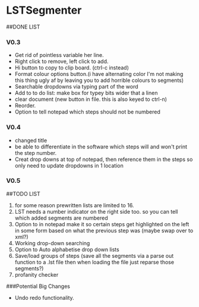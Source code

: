 # LSTSegmenter

##DONE LIST

### V0.3
*	Get rid of pointless variable her line. 
*	Right click to remove, left click to add. 
*	Hi button to copy to clip board. (ctrl-c instead)
*	Format colour options button.(i have alternating color I'm not making this thing ugly af by leaving you to add horrible colours to segments)
*	Searchable dropdowns via typing part of the word
*	Add to to do list: make box for typey bits wider that a linen
*	clear document (new button in file. this is also keyed to ctrl-n)
*	Reorder. 
*	Option to tell notepad which steps should not be numbered

### V0.4
* changed title
* be able to differentiate in the software which steps will and won't print the step number. 
* Creat drop downs at top of notepad, then reference them in the steps so only need to update dropdowns in 1 location

### V0.5

##TODO LIST

1. for some reason prewritten lists are limited to 16.
2. LST needs a number indicator on the right side too. so you can tell which added segments are numbered
3. Option to in notepad make it so certain steps get highlighted on the left in some form based on what the previous step was (maybe swap over to xml?)
4. Working drop-down searching
6. Option to Auto alphabetise drop down lists
7. Save/load groups of steps (save all the segments via a parse out function to a .lst file then when loading the file just reparse those segments?)
8. profanity checker

###Potential Big Changes
* Undo redo functionality.
